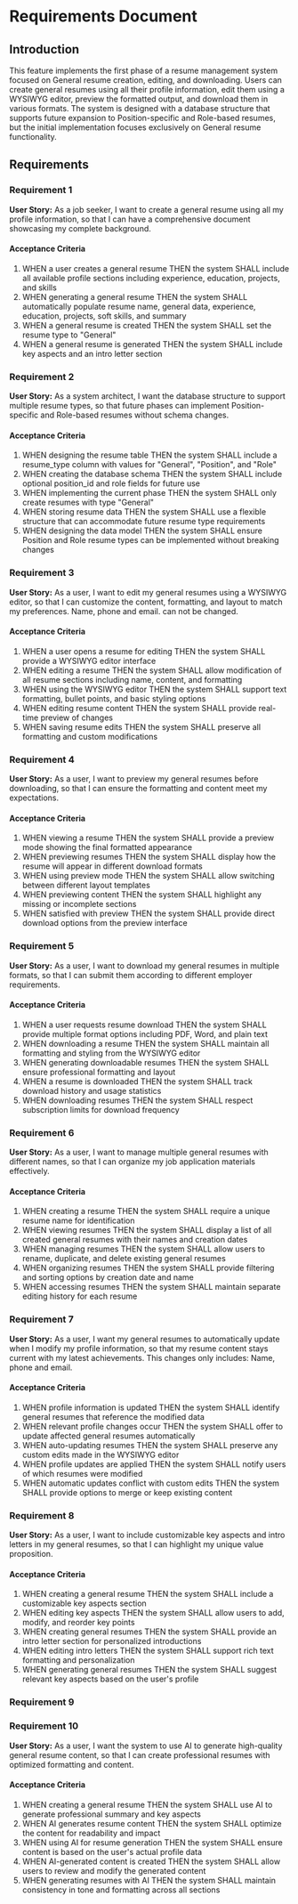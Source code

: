 # Requirements Document

## Introduction

This feature implements the first phase of a resume management system focused on General resume creation, editing, and downloading. Users can create general resumes using all their profile information, edit them using a WYSIWYG editor, preview the formatted output, and download them in various formats. The system is designed with a database structure that supports future expansion to Position-specific and Role-based resumes, but the initial implementation focuses exclusively on General resume functionality.

## Requirements

### Requirement 1

**User Story:** As a job seeker, I want to create a general resume using all my profile information, so that I can have a comprehensive document showcasing my complete background.

#### Acceptance Criteria

1. WHEN a user creates a general resume THEN the system SHALL include all available profile sections including experience, education, projects, and skills
2. WHEN generating a general resume THEN the system SHALL automatically populate resume name, general data, experience, education, projects, soft skills, and summary
3. WHEN a general resume is created THEN the system SHALL set the resume type to "General"
4. WHEN a general resume is generated THEN the system SHALL include key aspects and an intro letter section

### Requirement 2

**User Story:** As a system architect, I want the database structure to support multiple resume types, so that future phases can implement Position-specific and Role-based resumes without schema changes.

#### Acceptance Criteria

1. WHEN designing the resume table THEN the system SHALL include a resume_type column with values for "General", "Position", and "Role"
2. WHEN creating the database schema THEN the system SHALL include optional position_id and role fields for future use
3. WHEN implementing the current phase THEN the system SHALL only create resumes with type "General"
4. WHEN storing resume data THEN the system SHALL use a flexible structure that can accommodate future resume type requirements
5. WHEN designing the data model THEN the system SHALL ensure Position and Role resume types can be implemented without breaking changes

### Requirement 3

**User Story:** As a user, I want to edit my general resumes using a WYSIWYG editor, so that I can customize the content, formatting, and layout to match my preferences.
Name, phone and email.  can not be changed.

#### Acceptance Criteria

1. WHEN a user opens a resume for editing THEN the system SHALL provide a WYSIWYG editor interface
2. WHEN editing a resume THEN the system SHALL allow modification of all resume sections including name, content, and formatting
3. WHEN using the WYSIWYG editor THEN the system SHALL support text formatting, bullet points, and basic styling options
4. WHEN editing resume content THEN the system SHALL provide real-time preview of changes
5. WHEN saving resume edits THEN the system SHALL preserve all formatting and custom modifications

### Requirement 4

**User Story:** As a user, I want to preview my general resumes before downloading, so that I can ensure the formatting and content meet my expectations.

#### Acceptance Criteria

1. WHEN viewing a resume THEN the system SHALL provide a preview mode showing the final formatted appearance
2. WHEN previewing resumes THEN the system SHALL display how the resume will appear in different download formats
3. WHEN using preview mode THEN the system SHALL allow switching between different layout templates
4. WHEN previewing content THEN the system SHALL highlight any missing or incomplete sections
5. WHEN satisfied with preview THEN the system SHALL provide direct download options from the preview interface

### Requirement 5

**User Story:** As a user, I want to download my general resumes in multiple formats, so that I can submit them according to different employer requirements.

#### Acceptance Criteria

1. WHEN a user requests resume download THEN the system SHALL provide multiple format options including PDF, Word, and plain text
2. WHEN downloading a resume THEN the system SHALL maintain all formatting and styling from the WYSIWYG editor
3. WHEN generating downloadable resumes THEN the system SHALL ensure professional formatting and layout
4. WHEN a resume is downloaded THEN the system SHALL track download history and usage statistics
5. WHEN downloading resumes THEN the system SHALL respect subscription limits for download frequency

### Requirement 6

**User Story:** As a user, I want to manage multiple general resumes with different names, so that I can organize my job application materials effectively.

#### Acceptance Criteria

1. WHEN creating a resume THEN the system SHALL require a unique resume name for identification
2. WHEN viewing resumes THEN the system SHALL display a list of all created general resumes with their names and creation dates
3. WHEN managing resumes THEN the system SHALL allow users to rename, duplicate, and delete existing general resumes
4. WHEN organizing resumes THEN the system SHALL provide filtering and sorting options by creation date and name
5. WHEN accessing resumes THEN the system SHALL maintain separate editing history for each resume

### Requirement 7

**User Story:** As a user, I want my general resumes to automatically update when I modify my profile information, so that my resume content stays current with my latest achievements.
This changes only includes: Name, phone and email. 

#### Acceptance Criteria

1. WHEN profile information is updated THEN the system SHALL identify general resumes that reference the modified data
2. WHEN relevant profile changes occur THEN the system SHALL offer to update affected general resumes automatically
3. WHEN auto-updating resumes THEN the system SHALL preserve any custom edits made in the WYSIWYG editor
4. WHEN profile updates are applied THEN the system SHALL notify users of which resumes were modified
5. WHEN automatic updates conflict with custom edits THEN the system SHALL provide options to merge or keep existing content

### Requirement 8

**User Story:** As a user, I want to include customizable key aspects and intro letters in my general resumes, so that I can highlight my unique value proposition.

#### Acceptance Criteria

1. WHEN creating a general resume THEN the system SHALL include a customizable key aspects section
2. WHEN editing key aspects THEN the system SHALL allow users to add, modify, and reorder key points
3. WHEN creating general resumes THEN the system SHALL provide an intro letter section for personalized introductions
4. WHEN editing intro letters THEN the system SHALL support rich text formatting and personalization
5. WHEN generating general resumes THEN the system SHALL suggest relevant key aspects based on the user's profile

### Requirement 9

### Requirement 10

**User Story:** As a user, I want the system to use AI to generate high-quality general resume content, so that I can create professional resumes with optimized formatting and content.

#### Acceptance Criteria
1. WHEN creating a general resume THEN the system SHALL use AI to generate professional summary and key aspects
2. WHEN AI generates resume content THEN the system SHALL optimize the content for readability and impact
3. WHEN using AI for resume generation THEN the system SHALL ensure content is based on the user's actual profile data
4. WHEN AI-generated content is created THEN the system SHALL allow users to review and modify the generated content
5. WHEN generating resumes with AI THEN the system SHALL maintain consistency in tone and formatting across all sections